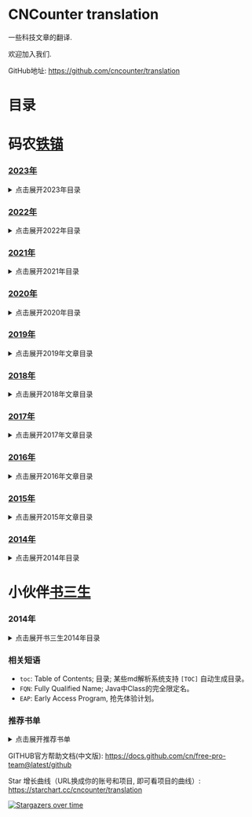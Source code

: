 CNCounter translation
===========

一些科技文章的翻译.

欢迎加入我们.

GitHub地址: <https://github.com/cncounter/translation>


# 目录 #


##

# 码农[铁锚](http://blog.csdn.net/renfufei)


### [2023年](./tiemao_2023/)


<details>
<summary>点击展开2023年目录</summary>

* [01.Java垃圾回收和性能面试问题](./tiemao_2023/01_top-50-gc-questions-answers/README.md)【未翻译】
* [02.数学中一些常用的英语表示](./tiemao_2023/02_math_english/README.md)【迭代中】
* [03.浅谈InterruptedException](./tiemao_2023/03_InterruptedException/README.md)【草稿未完成】
* [04.机器学习笔记](./tiemao_2023/04_ml_dl/README.md)【迭代中】
* [05.SwaggerUI 增加公共的Global全局Header](./tiemao_2023/05_swaggerui_global_header/README.md)【已完成】
* [06.开发环境搭建: 用Docker来配置和启动Kafka](./tiemao_2023/06_kafka-docker-setup/README.md)【部分翻译】
* [07.开发环境搭建: 如何从宿主机和外部访问Docker容器中的Kafka](./tiemao_2023/07_kafka-docker-connection/README.md)【未翻译】
* [08.抓包工具Wireshark](./tiemao_2023/08_network_analyzer_wireshark/README.md)【未完成】
* [09.深入JVM: JIT分层编译技术与日志解读](./tiemao_2023/09_jvm-tiered-compilation/README.md)【粗翻】
* [10.遍历Redis集群中的所有Key](./tiemao_2023/10_redis_cluster_scan/README.md)【已完成】


</details>




### [2022年](./tiemao_2022/)


<details>
<summary>点击展开2022年目录</summary>

* [01.软件开发中的幂等性](./tiemao_2022/01_idempotent/README.md)
* [02.一次Java包冲突的问题排查案例](./tiemao_2022/02_package_conflict_sample/README.md)【初稿】
* [03.JVM调优经验系列文章: GC线程数](./tiemao_2022/03_graal-java-jit-compiler/README.md)【粗翻】
* [04.Java对象的里里外外漫谈](./tiemao_2022/04_jvm-objects-inside-out/README.md)
* [05.JVM Anatomy Quarks](./tiemao_2022/05-jvm-anatomy-quarks/README.md)
* [06.Lock Lock Lock: Enter!](./tiemao_2022/06_lock-lock-lock-enter/README.md)
* [07.填坑日记: Map接口的getOrDefault方法](./tiemao_2022/07_Map/README.md)【初稿】
* [08.synchronized与wait-notify](./tiemao_2022/08_wait_notify/README.md)
* [09.Java_Performance读书笔记](./tiemao_2022/09_Java_Performance_Notes/README.md)【持续更新中...】
* [10.自由职业者: 成功的秘诀](./tiemao_2022/10_success_secret/README.md)【粗翻】
* [11.费波那契数列与黄金分割比例的一种优化算法](./tiemao_2022/11_Fibonacci/README.md)【初稿】
* [12.Java语言规范文档: 第12章. 执行(Execution)](./tiemao_2022/12_Java_LS_Chapter_12_Execution/README.md)【粗翻】
* [13.面试题-Java中long和double类型的最大取值](./tiemao_2022/13_Java_Number/README.md)【初稿】
* [14.Spring Boot and Kafka Configuration Tuning](./tiemao_2022/14_spring-boot-kafka-config-tuning/README.md)
* [15.Java基础面试题：main方法可以写在interface中吗？](./tiemao_2022/15_java_interface_main/README.md)【初稿】
* [16.Java虚拟机规范文档: 第5章. 加载、链接和初始化](./tiemao_2022/16_jvm_s_Chapter_5_Loading_Linking_Initializing/README.md)【粗翻】
* [17.深入JVM - 一个class文件中最多包含多少个常量?](./tiemao_2022/17_java_class_constants_opcode_num_limit/README.md)【已校对】
* [18.Synchronization in Java](./tiemao_2022/18_java-thread-synchronization/README.md)



</details>


### [2021年](./tiemao_2021/)


<details>
<summary>点击展开2021年目录</summary>

* [01.Spring Boot配置Filter过滤器](./tiemao_2021/01_spring-boot-add-filter/README.md)【粗翻】
* [02.可以多次获取InputStream的HttpServletRequest](./tiemao_2021/02_ByteArrayRequestWrapper/README.md)【草稿】
* [03.graal-java-jit-compiler](./tiemao_2021/03_graal-java-jit-compiler/README.md)
* [04.用Java语言实现数据结构-跳表(SkipList)](./tiemao_2021/04_Java_SkipList/README.md)
* [05.一次Redis缓存问题排查案例](./tiemao_2021/05_redis_cache_problem/README.md)【草稿】
* [06.How to Perform Redis Benchmark Tests](./tiemao_2021/06_how-to-perform-redis-benchmark-tests/README.md)
* [07.徒手编写Java数据结构系列](./tiemao_2021/07_write_java_data_structure/README.md)
* [08.低延迟对系统性能的影响](./tiemao_2021/08_low-latency-effect-application-performance/README.md)
* [09.GC算法对系统性能的影响](./tiemao_2021/09_garbage-collection-application-performance-impact/README.md)
* [10.系统调优实战入门](./tiemao_2021/10_system_tuning/README.md)【草案】
* [11.MySQL雪崩效应调优案例](./tiemao_2021/11_mysql_avalanche_example/README.md)【草稿】
* [12.数据库范式与实战案例](./tiemao_2021/12_Normal_Forms_1NF_2NF_3NF_BCNF/README.md)【草案】
* [13.防御式编程案例一则](./tiemao_2021/13_defensive_programming/README.md)【草稿】
* [14.JDK16的空指针异常长这样](./tiemao_2021/14_jdk16_new_feature/README.md)【草稿】
* [15.应对DEVOPS面临的挑战：需要使用新一代的APM监控工具](./tiemao_2021/15_devops_monitoring/README.md)【粗翻】
* [16.技术选型 - 客户采用Java作为高频交易系统开发语言的考虑](./tiemao_2021/16_java-for-high-frequency-trading-application/README.md)
* [17.Spring网关入门教程](./tiemao_2021/17_SpringGateway-Intro/README.md)
* [18.图文实例讲解SQL中的Join](./tiemao_2021/18_sql-join-types-explained-visually/README.md)
* [19.Intel_CPU架构开发者手册_Volumn-1-2-3](./tiemao_2021/19_Intel_CPU_Arch_Manual/README.md)【索引链接】
* [20.常用的IP地址解析库](./tiemao_2021/20_ip_parse_lib_service/README.md)【草稿】
* [21.Strict-Transport-Security - 307 Internal Redirect 跳转码案例一则](./tiemao_2021/21_HSTS/README.md)【草稿】
* [22.虚幻引擎5 - Unreal Engine 5](./tiemao_2021/22_UnrealEngine5/README.md)【链接】
* [23.JEP 122: 删除永久代(Remove the Permanent Generation)](./tiemao_2021/23_JEP_122_Remove_Permanent_Generation/README.md)【粗翻】
* [24.自适应线程池](./tiemao_2021/24_AdatperSizeThreadPoolQueue/README.md)【草稿】
* [25.The Ultimate Guide to Data Cleaning](./tiemao_2021/25_ultimate-guide-to-data-cleaning/README.md)
* [26.Chaos Engineering – Simulating CPU Spike](./tiemao_2021/26_chaos-engineering-simulating-cpu-spike/README.md)
* [27.一些好用的 alias 命令](./tiemao_2021/27_shell_alias/README.md)【已发布】
* [28.系统响应延迟调优案例一则](./tiemao_2021/28_response_time_tuning/README.md)【草稿】
* [29.Grafana告警规则与通知](./tiemao_2021/29_grafana_alert_rule/README.md)【粗翻】
* [30.不需要再手工指定JVM启动参数 `-XX:+UseCompressedOops`](./tiemao_2021/30_avoid-passing-xxusecompressedoops/README.md)【已发布】
* [31.Redis集群入门简介【系列文章】](./tiemao_2021/31_redis_cluster/README.md)【系列文章】



</details>


### [2020年](./tiemao_2020/)

<details>
<summary>点击展开2020年目录</summary>

* [01.JVM技术细节: HotSpot的内存模型](./tiemao_2020/01_jvm_memory_model/README.md)【已完成】
* [02.辨析： 自旋锁与信号量](./tiemao_2020/02_spinlock-vs-semaphore/README.md)【已完成】
* [03.Java坑人面试题系列: 包装类（中级难度）](./tiemao_2020/03_quiz-wrapper-classes/README.md)【已完成】
* [04.Java坑人面试题系列: 比对while与for循环（中级难度）](./tiemao_2020/04_quiz-loop-constructs/README.md)【已完成】
* [05.Linux系统命令 - 查看内存使用情况](./tiemao_2020/05_linux-memory-usage/README.md)【已完成】
* [06.深入解析G1垃圾收集器与性能优化](./tiemao_2020/06_g1_gc_tuning/README.md)【已完成】
* [07.Java坑人面试题系列: 线程/线程池（高级难度）](./tiemao_2020/07_quiz-executor-service/README.md)【已完成】
* [08.获取JVM堆内存转储的常用方法](./tiemao_2020/08_java-heap-dump/README.md)【已完成】
* [09.获取Java线程转储的常用方法](./tiemao_2020/09_java-thread-dump/README.md)【已完成】
* [10.高级数据结构: 跳表（Skip List）](./tiemao_2020/10_skip-list/README.md)【已校对】
* [11.JVM最重要的性能调优参数](./tiemao_2020/11_jvm-arguments-of-highly-effective/README.md)【已完成】
- [12.0 MAVEN基础系列（〇）Maven五分钟入门教程](./tiemao_2020/12_introduction-to-the-pom/maven-in-five-minutes.md)【粗翻】
- [12.1 MAVEN基础系列（一）项目构建的各个阶段](./tiemao_2020/12_introduction-to-the-pom/introduction-to-the-lifecycle.md)【粗翻】
- [12.2 MAVEN基础系列（二）POM文件](./tiemao_2020/12_introduction-to-the-pom/README.md)【粗翻】
* [13.诊断问题和排查故障非常难？](./tiemao_2020/13_why-troubleshooting-so-hard/README.md)【已完成】
* [14.JVM性能指标监控工具 -- Micrometer](./tiemao_2020/14_micrometer_intro/README.md)【已完成】
* [15.DataDog集成MySQL的配置](./tiemao_2020/15_datadog_mysql/README.md)【已完成】
* [16.迁移Ubuntu下MySQL的data目录](./tiemao_2020/16_mysql_data_dir/README.md)【已完成】
* [17.Java坑人面试题系列: 变量声明（中级难度）](./tiemao_2020/17_quiz-variable-declaration/README.md)【已完成】
* [18.实战MySQL唯一索引](./tiemao_2020/18_mysql-unique-index/README.md)【粗翻.TODO】
* [19.Java坑人面试题系列: 集合（高级难度）](./tiemao_2020/19_quiz-advanced-collectors/README.md)【粗翻】
* [20.真实用户监控与综合性能监控](./tiemao_2020/20_monitoring-vs-synthetic-monitoring/README.md)【机器翻译】
* [21.深入JVM - Code Cache内存池](./tiemao_2020/21_jvm-code-cache/README.md)【已完成】
* [22.Java 9 Module System(系列)](./tiemao_2020/22_Java_9_Module_System/README.md) 【系列文章】
* [23.ZGC简介](./tiemao_2020/23_zgc_intro/README.md)【已校对】
* [24.Python Tutorial](./tiemao_2020/24_python-tutorial/README.md)【系列文章】
* [25.系统设计最佳实践](./tiemao_2020/25_embedded-rules-of-thumb/README.md)【系列文章】
* [26.Java规范系列：JAR文件规范](./tiemao_2020/26_jar_specs/README.md)
* [27.vim与vi编辑器使用技巧](./tiemao_2020/27_vi-vim-editor-end-of-line/README.md)
* [28.深入剖析JVM实现细节(系列)](./tiemao_2020/28_anatomy-quarks/README.md)【系列文章】
* [29.通过线程调度延迟来探测CPU性能抖动](./tiemao_2020/29_sleep_test/README.md)【已完成】
* [30.MySQL帐号命名规范](./tiemao_2020/30_mysql_account_username/README.md)【已完成 - 已校对】
* [31.删除MySQL用户帐号 - DROP USER语句简介](./tiemao_2020/31_mysql_account_drop_user/README.md)【已完成】
* [32.Spring Boot 实战教程](./tiemao_2020/32_spring-boot-tutorials/README.md)
* [33.数据结构与集合](./tiemao_2020/33_collection_intro/README.md)
* [34.Word创建目录与导出技巧](./tiemao_2020/34_word_skill/README.md)【已完成】
* [35.MySQL优化手册 - 官方文档[中文版]](./tiemao_2020/35_mysql_optimization/README.md)【系列文章】
* [36.InnoDB引擎中AUTO_INCREMENT的处理机制](./tiemao_2020//README.md)
* [37.CompressedOops详解](./tiemao_2020/37_CompressedOops/README.md)
* [38.如何选择机器学习平台](./tiemao_2020/38_how-to-choose-a-cloud-machine-learning-platform/README.md)
* [39.辨析深度学习和机器学习](./tiemao_2020/39_deep-learning-vs-machine-learning/README.md)
* [40.JDK 16新特性抢先看](./tiemao_2020/40_jdk-16-whats-coming-in-java-16/README.md)【粗翻】
* [41.深入JVM - 实例详解invoke相关操作码](./tiemao_2020/41_invoke_opcode/README.md)【已完成】
* [42.案例讲解JVM方法体字节码](./tiemao_2020/42_method_byte_code/README.md)
* [43.Java多线程与并发面试题](./tiemao_2020/43_java_thread_conc_interview/README.md)【已完成】
* [44.深入系列: InnoDB存储引擎](./tiemao_2020/44_innodb-storage-engine/README.md)【系列文章】
* [44.7 InnoDB的锁和事务模型](./tiemao_2020/44_innodb-storage-engine/14.7_innodb-locking-transaction-model_CN.md)【已完成】
* [45.Java正则表达式入门与实战](./tiemao_2020/45_java_and_regex/README.md)
* [46.Linux内核文档: 内存屏障](./tiemao_2020/46_Linux_Kernel_Memory_Barriers/README.md)



</details>



### [2019年](./tiemao_2019/)

<details>
<summary>点击展开2019年文章目录</summary>


* [01.JVM性能调优系列](tiemao_2019/01_jvm_optimization/README.md)【已有其他翻译】
* [02.Web开发团队常备工具](tiemao_2019/02_software-teams-tools/02_software-teams-tools.md)【已完成】
* [03.MySQL-JDBC驱动-连接参数说明](tiemao_2019/03_mysql_jdbc_properties/README.md)
* [04.升级https - 解决系统被网络运营商植入广告等问题](tiemao_2019/04_to_https/04_to_https.md)【已完成】
* [05.MongoDB教程系列](tiemao_2019/05_queries-in-spring-data-mongodb/README.md)
* [06.elasticsearch 入门实战](tiemao_2019/06_elasticsearch/06_elasticsearch.md)
* [07.Java进阶知识 - 线程间通信](tiemao_2019/07_java-inter-thread-communication/07_java-inter-thread-communication.md)【已完成】
* [08.获取JS中的调用栈](tiemao_2019/08_js_call_stack/08_js_call_stack.md)
* [09.同01-JVM](tiemao_2019/09_jvm_optimization/09_jvm_optimization.md)【已有其他翻译】
* [10.同01-Compiler](tiemao_2019/10_compiler_optimization/10_compiler_optimization.md)【已有其他翻译】
* [11.同01-GC](tiemao_2019/11_gc_optimization/11_gc_optimization.md)【已有其他翻译】
* [12.同01-C4](tiemao_2019/12_c4_gc/12_c4_gc.md)【已有其他翻译】
* [13.JVM 性能优化, Part 5: Java的扩容问题](tiemao_2019/13_java_scalability/13_java_scalability.md)
* [14.idea-setting](tiemao_2019/14_idea_setting/README.md)
* [15.HotSpot虚拟机运行时系统](tiemao_2019/15_HotSpot_Runtime_Overview/README.md)
* [16.事务特性ACID简介](tiemao_2019/16_DataBase_ACID/README.md)
* [17.Java与封装](tiemao_2019/17_encapsulation-in-java/README.md)
* [18.Java多线程与并发教程](tiemao_2019/18_java-concurrency/README.md)
* [19.mybatis-foreach问题](tiemao_2019/19_mybatis_foreach_item/README.md)
* [20.Pauseless-GC算法](tiemao_2019/20_Azul-The-Pauseless-GC-Algorithm/README.md)
* [21.Spring MVC找不到xsd文件等错误的原因分析](tiemao_2019/21_spring-beans-error/README.md)【已完成】
* [22.JVM问题诊断-1.快速入门](tiemao_2019/22_chat_jvm_troubleshoot/README.md)
* [23_jmx_common](tiemao_2019/23_jmx_common/README.md)
* [24_JavaSE版本与代号概述](tiemao_2019/24_java-se-versions-history/README.md)
* [25.JVM基础课程大纲](tiemao_2019/25_jvm_toc/README.md)
* [26_jol_sample](tiemao_2019/26_jol_sample/README.md)
* [27_jvm17_thread_lock](tiemao_2019/27_jvm17_thread_lock/README.md)
* [28_java-classloaders](tiemao_2019/28_java-classloaders/README.md)
* [29_resource_site](tiemao_2019/29_resource_site/README.md)
* [30_Logback用户手册中文翻译](tiemao_2019/30_logback_manual/README.md)

</details>



### [2018年](./tiemao_2018/)

<details>
<summary>点击展开2018年文章目录</summary>


1. [**Java Web应用目录结构**](tiemao_2018/01_java_web_package/01_java_web_package.md)
1. [**NodeJS调用HeadLess-Chrome**](tiemao_2018/05_headless-chrome-node-js/05_headless-chrome-node-js.md)
1. [**JSON.parse()/JSON.stringify方法**](tiemao_2018/06_JSON_stringify_parse/06_JSON_stringify_parse.md)
1. [**Java-根据IP统计访问次数**](tiemao_2018/07_Java_IP_Visit_Counter/07_Java_IP_Visit_Counter.md)
1. [**决不妥协, 拒绝背锅**](tiemao_2018/08_saying_no/08_saying_no.md)
1. [**spring通过QQ邮箱发送Email**](tiemao_2018/09_spring_send_email/09_spring_send_email.md)
1. [**配置 catalina.out 的日志格式**](tiemao_2018/15_catalina_out_log/15_catalina_out_log.md)
1. [**OOM终结者参数调优**](tiemao_2018/20_oom_killer/20_oom_killer.md)
1. [**JVM-OOM内存问题诊断示例1**](tiemao_2018/26_jvm_analysize_demo1/26_jvm_analysize_demo1.md)
1. [**记一次老年代内存不足的案例**](tiemao_2018/27_jvm_analysize_demo2/27_jvm_analysize_demo2.md)
1. [**WebRTC基础实践 - 1. WebRTC简介**](tiemao_2018/31_WebRTC/1_Introduction.md)
1. [**WebRTC基础实践 - 2. WebRTC课程概述**](tiemao_2018/31_WebRTC/2_Overview.md)
1. [**WebRTC基础实践 - 3. 获取示例代码**](tiemao_2018/31_WebRTC/3_Get_the_sample_code.md)
1. [**WebRTC基础实践 - 4. 获取摄像头的视频流**](tiemao_2018/31_WebRTC/4_Stream_video_from_your_webcam.md)
1. [**WebRTC基础实践 - 5.通过RTCPeerConnection传输流媒体视频**](tiemao_2018/31_WebRTC/5_Stream_video_with_RTCPeerConnection.md)
1. [**WebRTC基础实践 - 6. 通过RTCDataChannel传输数据**](tiemao_2018/31_WebRTC/6_Use_RTCDataChannel_to_exchange_data.md)
1. [**WebRTC基础实践 - 7. 配置信令服务**](tiemao_2018/31_WebRTC/7_Set_up_signaling_service.md)
1. [**WebRTC基础实践 - 8. 集成对等通信和信令服务**](tiemao_2018/31_WebRTC/8_Combine_peer_connection_and_signaling.md)
1. [**WebRTC基础实践 - 9. 拍照并传给对方**](tiemao_2018/31_WebRTC/9_Take_photo_and_share_via_data_channel.md)
1. [**WebRTC基础实践 - 10. 总结**](tiemao_2018/31_WebRTC/10_Congratulations.md)
37. [一个Java对象占用多少内存空间](tiemao_2018/37_java_object-memory_consumption/37_java_object-memory_consumption.md)
38. [SSH隧道连接内网MySQL](tiemao_2018/38_ssh_tunnel_mysql/38_ssh_tunnel_mysql.md)
39. [ThreadLocal简介](tiemao_2018/39_java_ThreadLocal/39_java_ThreadLocal.md)
40. [Java与机器学习](tiemao_2018/40_machine-learning-for-java/40_machine-learning-for-java.md)
41. [JVM异常处理机制](tiemao_2018/41_how-jvm-handle-exception/41_how-jvm-handle-exception.md)
42. [禁止iframe引用网页](tiemao_2018/42_x-frame-options/42_x-frame-options.md)
43. [**CSS高级技巧:自动省略左侧文本**](tiemao_2018/43_css-ellipsis-left/43_css-ellipsis-left.md)
44. [guava简介](tiemao_2018/44_guava_intro/)
45. [Java异常简介](tiemao_2018/45_java_exception_try_catch_finally/45_java_exception_try_catch_finally.md)
46. [Chapter 11. Exceptions](tiemao_2018/46_javase_specs_Exceptions/46_javase_specs_Exceptions.md)

</details>

### [2017年](./tiemao_2017/)

<details>
<summary>点击展开2017年文章目录</summary>


01. [**JNI全局引用与JFrame.dispose()方法**](tiemao_2017/01_JFrame_dispose_JNI/01_JFrame_dispose_JNI.md)【已完成】
02. [**Dalvik 虚拟机的垃圾收集简介**](tiemao_2017/02_gc-in-dalvik-vm-in-android/02_gc-in-dalvik-vm-in-android.md)【已完成】
03. [**SpringMVC中JSP页面不显示EL表达式的原因**](tiemao_2017/03_spring_mvc_jsp_el_jstl/03_spring_mvc_jsp_el_jstl.md)【已完成】
04. [JDK 10 相关信息](tiemao_2017/04_jdk10/04_jdk10.md)【---】
05. [Google人工智能超级帝国 -- TensorFlow 1.0](tiemao_2017/05_TensorFlow/05_TensorFlow.md)【---】
06. [实战Linux性能监控: sar 命令](tiemao_2017/06_sar_examples/06_sar_examples.md)
06. [实战Linux性能监控: sar](tiemao_2017/06_sar_examples/sar.md)
06. [Linux_性能监控_常用命令](tiemao_2017/Linux_性能监控_常用命令.md)
07. [**Tomcat 启动速度优化**](tiemao_2017/07_FasterStartUp_Tomcat/07_FasterStartUp_Tomcat.md)【已完成】
08. [The Valve Component](tiemao_2017/08_tomcat_8.0_valve/08_tomcat_8.0_valve.md)
08. [Tomcat valve 简介](tiemao_2017/08_tomcat_8.0_valve/08_01_tomcat-valve.md)
09. [HTML页面基本结构](tiemao_2017/09_basic-structure-of-a-web-page/09_basic-structure-of-a-web-page.md)【已完成】
10. [**RMI垃圾收集简介**](tiemao_2017/10_rmi_gc/10_rmi_gc.md)【已完成】
11. [Java正则系列: (1)入门教程](tiemao_2017/11_Java_Regular_Expression/11_Java_Regular_Expression.md)
12. [JVM内部结构详解](tiemao_2017/12_JVMInternals/12_JVMInternals.md)
13. [面向Chrome编程-系列](tiemao_2017/13_face2chrome/)
14. [配置Redis作为缓存](tiemao_2017/14_redis_lru_cache/14_redis_lru_cache.md)【已完成】
15. [15_Java_class_File_Format](tiemao_2017/15_Java_class_File_Format/)
16. [CentOS 7 配置 NFS 服务端和客户端](tiemao_2017/16_NFS_Centos7/16_NFS_Centos7.md)
17. [Java正则系列: (2)量词](tiemao_2017/17_Java_Regex_Quant/17_Java_Regex_Quant.md)
18. [Java模块化系统在JCP投票中未获通过](tiemao_2017/18_JSR376_Rejected/18_JSR376_Rejected.md)
19. [Java和Go语言之争:史诗争夺开发者分享](tiemao_2017/19_go_vs_java/19_go_vs_java.md)
20. [性能分析工具-HPROF简介](tiemao_2017/20_hprof/20_hprof.md)
21. [跨浏览器检测窗口/标签页是否处于激活状态](tiemao_2017/21_html5_visibility/21_HTML5_Visibility_API.md)
21. [Java VisualVM - 配置 JMX 连接](tiemao_2017/21_visualvm_jmx_connections/21_visualvm_jmx_connections.md)
23. [**1. Java EE简介 - JavaEE基础系列**](tiemao_2017/23_what-is-java-ee/23_what-is-java-ee.md)【已完成】
22. [**2. JSR简介 - JavaEE基础系列**](tiemao_2017/22_what-is-a-jsr/22_what-is-a-jsr.md)【已完成】
24. [**3. 什么是JSR参考实现？ - JavaEE基础系列**](tiemao_2017/24_jsr-reference-impl/24_jsr-reference-impl.md)【已完成】
26. [**4. 什么是应用服务器？ - JavaEE基础系列**](tiemao_2017/26_what-is-an-application-server/26_what-is-an-application-server.md)【已完成】
32. [**5. Microservices - JavaEE基础系列**](tiemao_2017/32_microservices/32_microservices.md)【已完成】
25. [浅析Ajax跨域与相关解决方案](tiemao_2017/25_Access-Control_CORS/25_Access-Control_CORS.md)
27. [**前端构建工具-fis3使用入门**](tiemao_2017/27_fis3_usage/27_fis3_usage.md)【已完成】
28. [28_flexbox-css-layout](tiemao_2017/28_flexbox-css-layout/28_flexbox-css-layout.md)
29. [29_springmvc_interceptor](tiemao_2017/29_springmvc_interceptor/29_springmvc_interceptor.md)
30. [Java-执行外部程序](tiemao_2017/30_Runtime_exec/30_Runtime_exec.md)
31. [31_Java9_new_Features](tiemao_2017/31_Java9_new_Features/31_Java9_new_Features.md)
33. [33_jshell](tiemao_2017/33_jshell/33_jshell.md)
34. [Server JRE简介](tiemao_2017/34_understanding-the-server-jre/34_understanding-the-server-jre.md)【已完成】
35. [JavaScript: 创建Array-Like对象](tiemao_2017/35_js_array_like/35_js_array_like.md)
36. [36_WordProcessingML](tiemao_2017/36_WordProcessingML/36_WordProcessingML.md)
37. [Java调用外部程序](tiemao_2017/37_Java_Execute_External/37_Java_Execute_External.md)
38. [When Runtime.exec() won't](tiemao_2017/38_when-runtime-exec-won-t/38_when-runtime-exec-won-t.md)
39. [Word-docx文件图片信息分析](tiemao_2017/39_Word_Image_template/39_Word_Image_template.md)
40. [Chrome Headless 命令行操作简介](tiemao_2017/40_headless_chrome/40_headless_chrome.md)
41. [TortoiseGit - 分支合并(Merging)](tiemao_2017/41_TortoiseGit_Merging/41_TortoiseGit_Merging.md)
42. [CentOS安装Lemp环境和Wordpress](tiemao_2017/42_Lemp_Install/42_Lemp_Install.md)
43. [读写锁](tiemao_2017/43_Read_Write_Lock/43_Read_Write_Lock.md)
44. [JavaScript Copy to Clipboard](tiemao_2017/44_clipboard_js/44_clipboard_js.md)
44. [MongoDB中对数组元素进行查询](tiemao_2017/44_MongoDB_elemMatch/44_MongoDB_elemMatch.md)
45. [45_Mastering_Java_Bytecode](tiemao_2017/45_Mastering_Java_Bytecode/45_Mastering_Java_Bytecode.md)
46. [46_MySQL_Information_Function](tiemao_2017/46_MySQL_Information_Function/46_MySQL_Information_Function.md)
47. [常用XSS攻击关键字](tiemao_2017/47_xss_csrf/47_xss_csrf.md)
48. [git-checkout官方文档](tiemao_2017/48_git-checkout/48_git-checkout.md)
49. [SQL 基础](tiemao_2017/49_sql_101/49_sql_101.md)
50. [Android NFC-近场通信](tiemao_2017/50_android_nfc/50_android_nfc.md)
51. [常用JS技巧](tiemao_2017/51_js_101/51_js_101.md)
52. [Redis安全注意事项](tiemao_2017/52_Redis_Security/52_Redis_Security.md)【已完成】
53. [Spring Session](tiemao_2017/53_SpringSession/53_SpringSession.md)
54. [SpringMVC懒加载导致的问题一则](tiemao_2017/54_springmvc_load_on_startup/54_springmvc_load_on_startup.md)【已完成】
55. [MySQL-windows版本下载步骤](tiemao_2017/55_mysql_windows/55_mysql_windows.md)
56. [Java技巧: 根据网址查询DNS/IP地址](tiemao_2017/56_java_dns_lookup/56_java_dns_lookup.md)【已完成】
57. [Java基础: POJO简介](tiemao_2017/57_POJO/57_POJO.md)
58. [雅虎14条](tiemao_2017/58_yahoo_14_rules/58_yahoo_14_rules.md)
59. [闲话多线程 - 话题交流](tiemao_2017/59_think_in_thread/59_think_in_thread.md)
60. [MarkDown表格语法及示例](tiemao_2017/60_md_table/60_md_table.md)


</details>


### [2016年](./tiemao_2016/)
<details>
<summary>点击展开2016年文章目录</summary>


08. [内存屏障: 通过版本控制来理解](tiemao_2016/08_memory-barriers/memory-barriers.md)【】

</details>

### [2015年](./tiemao_2015/)

<details>
<summary>点击展开2015年文章目录</summary>

* [01.Object类源码分析](tiemao_2015/01_Object_Class/Object_Class.md)【部分-未完成】
* [02.ZeroClipboard 复制内容到剪贴板](tiemao_2015/02_ZeroClipboard/ZeroClipboard.md)【废弃-效果不好】
* [03.JavaScript 的坑人错误(Error)及修正](tiemao_2015/03_JavaScript_Error_Fix/JavaScript_Error_Fix.md)【废弃】
* [04.AngularJS最佳实践: 请小心使用 ng-repeat 中的 $index](tiemao_2015/04_ng_repeat_$index/ng_repeat_$index.md)【完成】
* [05.巧用`JSON.stringify()`生成漂亮格式的JSON字符串](tiemao_2015/05_JSON_indent/05_JSON_indent.md)【完成】
* [06.获取HTML5视频的时间长度](tiemao_2015/06_HTML5_duration/06_HTML5_duration.md)【完成】
* [07.程序员应该了解的Hadoop现状](tiemao_2015/07_Hadoop/07_Hadoop.md)【过时】
* [08.Java正则表达式优化](tiemao_2015/08_Optimizing_Java_Regular/Optimizing_Java_Regular.md)【校对ing...】
* [09.用正则来简化模式匹配代码](tiemao_2015/09_pattern_matching/README.md)【等待ing...】
* [10.深入详解SQL中的Null](tiemao_2015/10_Understanding_SQL_Null/10_Understanding_SQL_Null.md)【完成】
* [11.获取并设置HTML5 Video的当前进度](tiemao_2015/11_HTML5_video_current_time/11_HTML5_video_current_time.md)【完成】
* [12.Java基础 - Exception](tiemao_2015/12_Exception/exception.html)【完成】
* [13.JavaScript函数表达式详解](tiemao_2015/13_NamedFunction/NamedFunction.md)【完成】
* [14.Http2.0](tiemao_2015/14_Http2.0/Http2.0.md)【外链】
* [15.CentOS下yum安装 Nginx](tiemao_2015/15_Nginx/Nginx.md)【完成】
* [16.MySQL自增主键_AUTO_INCREMENT](tiemao_2015/16_MySQL_AUTO_INCREMENT/MySQL_AUTO_INCREMENT.md)【完成】
* [17.MySQL的事务陷阱和艺术](tiemao_2015/17_MySQL_Savepoint/MySQL_Savepoint.md)【完成】
* [18.(视频)深入理解 Scope 与 闭包 ](tiemao_2015/18_Scope_Closure_Video/Scope_Closure_Video.md)【外链】
* [19.JavaScript 变量作用域及声明提前](tiemao_2015/19_JavaScript_Scope_Hoisting/JavaScript_Scope_Hoisting.md)【完成】
* [20.掌握JS中的“`this`” (一)](tiemao_2015/20_0_JavaScript_this_InnerWorkings/Revealing_this_InnerWorkings.md)【完成】
* [20.掌握JS中的“`this`” (二)](tiemao_2015/20_JavaScript_Mastering_this/JavaScript_Mastering_this.md)【完成】
* [21."catalog" 与 "category" 的区别](tiemao_2015/21_catalog_category_difference/catalog_category_difference.md)【完成】
* [22.JavaScript: 互相转换String与Unicode编码](tiemao_2015/22_JavaScript_Unicode_String/JavaScript_Unicode_String.md)【完成】
* [23.如何禁止某些代码调用 System.exit()](tiemao_2015/23_No_System_Exit/No_System_Exit.md)【完成】
* [24.Java9: REPL环境与编程](tiemao_2015/24_Java_REPL/Java_REPL.md)【完成】
* [25.IFRAME contentWindow is null](tiemao_2015/25_IFRAME_contentWindow/IFRAME_contentWindow.md)【完成】
* [26.如何检测 JavaScript 中的自定义全局变量](tiemao_2015/26_Get_Global_Variable/Get_Global_Variable.md)【完成】
* [27.Java: 系统属性(System Properties)简介](tiemao_2015/27_System_Properties/System_Properties.md)【等待ing...】
* [28.MySQL 转换函数与运算符](tiemao_2015/28_MySQL_Cast_Function/MySQL_Cast_Function_Operator.md)【完成】
* [29.快速解读GC日志](tiemao_2015/29_Understanding_GC_Log/Understanding_GC_Log.md)【完成】
* [30.GC调优实战](tiemao_2015/30_GC_tuning_practice/GC_tuning_practice.md)【系列文章】
* [31.JavaScript: 取得 function 的所有参数名](tiemao_2015/31_Detect_Function_Argument_Name/Detect_Function_Argument_Name.md)【完成】
* [32.搞定内存溢出（系列文章）](tiemao_2015/32_Solving_OutOfMemoryError/01_story_of_a_developer.md) 【系列文章】
* [33.Spring 中的 `classpath*:`  与 `classpath:`](tiemao_2015/33_classpath_wildcards/classpath_wildcards.md)【完成】
* [34.Android Studio 生成签名的APK](tiemao_2015/34_signed_apk/generate_signed_apk.md) 【完成】
* [35.免费创建微信公众号全攻略](tiemao_2015/35_weixin/weixin.md) 【完成】
* [36.3proxy](tiemao_2015/36_3proxy/3proxy-install.md) 【废弃】
* [37.MySQL作为新的NoSQL解决方案: 轻松应对亿级数据](tiemao_2015/37_mysql_key_value/mysql_kv.md) 【完成】


</details>


### [2014年](./tiemao_2014/)

<details>
<summary>点击展开2014年目录</summary>

1. **[编程界12个靠谱的5年预测](./tiemao_2014/5year/5year.md)** 【过时】
1. **[年轻程序员越早知道越好的8个职场建议](./tiemao_2014/CareerAdvice/CareerAdvice.md)** 【校对ing...】
1. **[CPU空闲时在忙什么](./tiemao_2014/CPUIdel/CPUIdel.md)** 【完成】
1. **[Hadoop的发展开辟了对数据迁移工具的需求](./tiemao_2014/DataMigration/DataMigration.md)**【废弃】
1. **[G1垃圾收集器入门](./tiemao_2014/G1/G1.md)**【完成】
1. **[Windows下Git使用入门](./tiemao_2014/GitHelp/GitHelp.md)**【完成】
1. **[10分钟折腾HBase](./tiemao_2014/hbase/quickstart.md)**【废弃】
1. **[JDK7-HotSpot启动参数](./tiemao_2014/HotSpot_VM_Options/HotSpot_VM_Options.md)**【过时】
1. **[内存计算带来可操作的实时智能系统](./tiemao_2014/InMemoryComputing/InMemoryComputing.md)**【废弃】
1. **[Java框架ForkJoin入门简介](./tiemao_2014/Java_ForkJoin/Java_ForkJoin.md)**【等待ing...】
1. **[最常用的Java类 Top 100](./tiemao_2014/Java100Classes/Java100Classes.md)**【完成】
1. **[JavaEE标准很难推销给Spring框架用户](./tiemao_2014/JavaEEvsSpring/JavaEEvsSpring.md)**【废弃】
1. **[Java Heap dump文件分析工具jhat简介](./tiemao_2014/jhat/jhat.md)**【完成】
1. **[Common Lisp简介](./tiemao_2014/Lisp/01_Introduction.md)**【废弃】
1. **[“一劳永逸”地解析 `SHOW SLAVE STATUS` 日志文件和位置](./tiemao_2014/MySQL_Slow_Log/MySQL_Slow_Log.md)**【完成】
1. **[DOM中的动态NodeList与静态NodeList](./tiemao_2014/NodeList/NodeList.md)**【完成】
1. **[PL/SQL一天入门基础教程](./tiemao_2014/PLSQL/plsql_1day.md)**【废弃】
1. **[生产环境线上测试的惨淡人生](./tiemao_2014/ProductionTesting/ProductionTesting.md)**【完成】
1. **[Promise详解](./tiemao_2014/Promise/Promise.md)**【完成】
1. **[Redis为何Bigger比Memcached高](./tiemao_2014/Redis_beats_Memcached/Redis_beats_Memcached.md)**【完成】
1. **[可靠的Windows版Redis-教你怎么解决64位Windows版Redis狂占C盘的问题](./tiemao_2014/RedisQFork_heapdir/RedisQFork_heapdir.md)**【完成】
1. **[Oracle中 SQL 执行太慢的元凶: OR](./tiemao_2014/SQL_OR/sql_slow_by_or.md)**【完成】
1. **[Windows下载安装JDK](./tiemao_2014/Win_JDK7/Win_JDK7.md)**【废弃】


</details>



# 小伙伴[书三生](http://t.qq.com/renfufei)

### 2014年

<details>
<summary>点击展开书三生2014年目录</summary>

1. **[排斥所有液体的新型超疏水纳米材料](shusansheng/shusansheng_2014/superomniphobic/superomniphobic.md)**
1. **[20纳米DDR4内存 —— 单条最大128GB](shusansheng/shusansheng_2014/Samsung20nmDDR4/Samsung20nmDDR4.md)**
1. **[国际空间站即将开通当天送货服务](shusansheng/shusansheng_2014/SpaceStation/SpaceStation.md)**
1. **[30米口径天文望远镜在夏威夷动工 —— 预算14亿美元](shusansheng/shusansheng_2014/telescope/telescope.md)**
1. **[最小的矮星系中发现超级大黑洞](shusansheng/shusansheng_2014/blackhole/blackhole.md)**
1. **[超级转基因香蕉研制成功](shusansheng/shusansheng_2014/superbanana/superbanana.md)**

</details>


### 相关短语

- `toc`: Table of Contents; 目录; 某些md解析系统支持 `[TOC]` 自动生成目录。
- `FQN`: Fully Qualified Name; Java中Class的完全限定名。
- `EAP`: Early Access Program, 抢先体验计划。


### 推荐书单

<details>
<summary>点击展开推荐书单</summary>

1. 《人类简史》: 关于人类管理与组织的简要发展历史。
2. 《Java核心技术卷》: 面向需要提升的中高级Java开发者; 不适合初学者。
2. 《性能之巅》:

</details>


GITHUB官方帮助文档(中文版): <https://docs.github.com/cn/free-pro-team@latest/github>


Star 增长曲线（URL换成你的账号和项目, 即可看项目的曲线）: <https://starchart.cc/cncounter/translation>


[![Stargazers over time](https://starchart.cc/cncounter/translation.svg)](https://starchart.cc/cncounter/translation)
